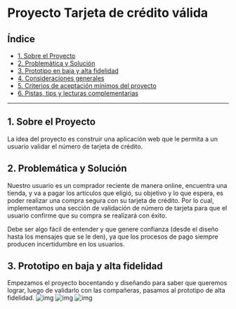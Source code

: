 # Proyecto Tarjeta de crédito válida

## Índice

* [1. Sobre el Proyecto](#1-sobre-el-proyecto)
* [2. Problemática y Solución](#2-problemática-y-solución)
* [3. Prototipo en baja y alta fidelidad](#3-prototipo-en-baja-y-alta-fidelidad)
* [4. Consideraciones generales](#4-consideraciones-generales)
* [5. Criterios de aceptación mínimos del proyecto](#5-criterios-de-aceptación-mínimos-del-proyecto)
* [6. Pistas, tips y lecturas complementarias](#6-pistas-tips-y-lecturas-complementarias)

***

## 1.  Sobre el Proyecto
La idea del proyecto es construir una aplicación web que le permita a un usuario validar
el número de tarjeta de crédito. 
## 2. Problemática y Solución
Nuestro usuario es un comprador reciente de manera online, encuentra una tienda, y va a pagar los artículos que eligió, su objetivo y lo que espera, es poder realizar una compra segura con su tarjeta de crédito. Por lo cual, implementamos una sección de validación de número de tarjeta para que el usuario confirme que su compra se realizará con éxito. 

Debe ser algo fácil de entender y que genere confianza (desde el diseño hasta los mensajes que se le den), ya que los procesos de pago siempre producen incertidumbre en los usuarios.

## 3. Prototipo en baja y alta fidelidad
Empezamos el proyecto bocentando y diseñando para saber que queremos lograr, luego de validarlo con las compañeras, pasamos al prototipo de alta fidelidad.
![img](https://file%2B.vscode-resource.vscode-cdn.net/c%3A/Users/USUARIO/Downloads/photo_5060343490944281187_y.jpg?version%3D1657728041429)
![img](../Downloads/Desktop%20-%202.png)
![img](../Downloads/Desktop%20-%203.png)

